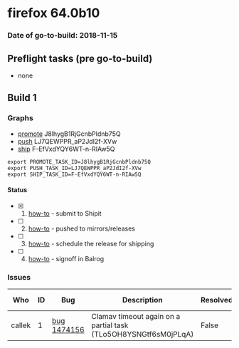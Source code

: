 # firefox 64.0b10

### Date of go-to-build: 2018-11-15

## Preflight tasks (pre go-to-build)
- none

## Build 1  

### Graphs
* [promote](https://tools.taskcluster.net/push-inspector/#/J8lhygB1RjGcnbPldnb75Q) J8lhygB1RjGcnbPldnb75Q
* [push](https://tools.taskcluster.net/push-inspector/#/LJ7QEWPPR_aP2JdI2f-XVw) LJ7QEWPPR_aP2JdI2f-XVw
* [ship](https://tools.taskcluster.net/push-inspector/#/F-EfVxdYQY6WT-n-RIAw5Q) F-EfVxdYQY6WT-n-RIAw5Q
```
export PROMOTE_TASK_ID=J8lhygB1RjGcnbPldnb75Q
export PUSH_TASK_ID=LJ7QEWPPR_aP2JdI2f-XVw
export SHIP_TASK_ID=F-EfVxdYQY6WT-n-RIAw5Q
```


#### Status
- [x] 1.  [how-to](https://wiki.mozilla.org/Release:Release_Automation_on_Mercurial:Starting_a_Release#Submit_to_Ship_It)  - submit to Shipit
- [ ] 2.  [how-to](https://github.com/mozilla-releng/releasewarrior-2.0/blob/master/docs/release-promotion/desktop/howto.md#push-artifacts-to-releases-directory)  - pushed to mirrors/releases
- [ ] 3.  [how-to](https://github.com/mozilla-releng/releasewarrior-2.0/blob/master/docs/release-promotion/desktop/howto.md#ship-the-release)  - schedule the release for shipping
- [ ] 4.  [how-to](https://github.com/mozilla-releng/releasewarrior-2.0/blob/master/docs/release-promotion/desktop/howto.md#obtain-sign-offs-for-changes)  - signoff in Balrog

### Issues
| Who                 | ID               | Bug                                                                 | Description                | Resolved                | Future Threat                |
| ------------------- | ---------------- | ------------------------------------------------------------------- | -------------------------- | ----------------------- | ---------------------------- |
| callek  | 1 | [bug 1474156](https://bugzil.la/1474156)        | Clamav timeout again on a partial task (TLo5OH8YSNGtf6sM0jPLqA) | False | True |

